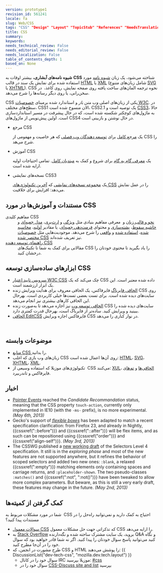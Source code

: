 ```yaml
---
version: prototype1
revision_id: 561241
locale: fa
slug: Web/CSS
tags: "CSS" "Design" "Layout" "TopicStub" "References" "NeedsTranslation"
title: CSS
summary: 
keywords: 
needs_technical_review: False
needs_editorial_review: False
needs_localization: False
table_of_contents_depth: 1
based_on: None
---
```

<p><span class="seoSummary"><strong>شیوه نامه‌های آبشاری،</strong> بیشتر اوقات به <strong>CSS</strong> شناخته می‌شود، یک زبان <a href="/fa/docs/DOM/stylesheet">شیوه نامه</a> مورد استفاده شده برای نمایش یک سند در قالب <a href="/fa/docs/HTML" title="The HyperText Mark-up Language">HTML</a></span> یا <a href="/fa/docs/XML" title="fa/docs/XML">XML</a> (شامل زبان‌های متنوع <a href="/fa/docs/SVG" title="fa/docs/SVG">SVG</a> یا <a href="/fa/docs/XHTML" title="en-US/docs/XHTML">XHTML</a>)<span class="seoSummary">. CSS نحوه ترجمه المان‌های ساخت یافته روی صفحه نمایش، روی کاغذ،&nbsp; در سخن‌رانی، یا روی دیگر رسانه‌ها را شرح می‌دهد.</span></p>
<p>CSS یکی از زبان‌های اصلی <em>وب متن باز</em> و استاندارد شده برمبنای <a class="external" href="http://w3.org/Style/CSS/#specs">خصوصیات W3C</a>. در سطح‌های مختلف، CSS1 الان منسوخ شده است، CSS2.1 یک توصیه است و <a href="/en-US/docs/CSS/CSS3" title="CSS3">CSS3</a>، حالا به ماژول‌های کوچکتر شکسته شده است، که در حال پیشرفت در مسیر استانداردسازی است. اولین پیش‌نویس از ماژول‌های CSS4 در حال نوشتن و بازبینی است.</p>
<ul class="card-grid">
 <li>
  <span>مرجع CSS</span>
  <p>یک <a href="/fa/docs/CSS/CSS_Reference" title="en-US/docs/CSS/CSS_Reference">مرجع کامل</a> برای <u>توسعه دهندگان وب فصلی</u> که هر خاصیت و مهفومی از CSS را شرح می‌هد.</p>
 </li>
 <li>
  <span>آموزش CSS</span>
  <p>یک <a href="/fa/docs/CSS/Getting_Started" title="en-US/docs/CSS/Getting_Started">معرفی گام به گام</a> برای شروع و کمک به <u>مبتدیان کامل</u>. تمامی احتیاجات اولیه ارایه شده است.</p>
 </li>
 <li>
  <span>
   نسخه‌های نمایشی CSS3</span>
  <p>یک <a href="/en-US/demos/tag/tech:css3" title="https://developer.mozilla.org/en-US/demos/tag/tech:css3">مجموعه نسخه‌های نمایشی</a> که <u>آخرین تکنولوژی‌های CSS</u> را در عمل نمایش می‌دهد: افزایش برای خلاقیت.</p>
 </li>
</ul>
<div class="row topicpage-table">
 <div class="section">
  <h2 class="Documentation" id="Documentation" name="Documentation">مستندات و آموزش‌ها در مورد CSS</h2>
  <dl>
   <dt>
    مفاهیم کلیدی CSS</dt>
   <dd>
    <a href="/en-US/docs/CSS/Syntax" title="/en-US/docs/CSS/Syntax">نحو و قالب زبان</a> و&nbsp; معرفی مفاهیم بنیادی مثل <a href="/en-US/docs/CSS/Specificity" title="Specificity">ویژگی</a> و <a href="/en-US/docs/CSS/inheritance" title="inheritance">ارث‌بری</a>، <a href="/en-US/docs/CSS/box_model" title="Box model">مدل جعبه‌ای</a> و <a href="/en-US/docs/CSS/margin_collapsing" title="Margin collapsing">حاشیه سقوط</a>، <a href="/en-US/docs/CSS/Understanding_z-index/The_stacking_context" title="The stacking context">پشته‌سازی</a> و محتوای <a href="/en-US/docs/CSS/block_formatting_context" title="block formatting context">فرمت‌دهی جعبه‌ای</a>، یا مقادیر <a href="/en-US/docs/CSS/initial_value" title="initial value">اولیه</a>، <a href="/en-US/docs/CSS/computed_value" title="computed value">محاسبه شده</a>، <a href="/en-US/docs/CSS/used_value" title="used value">استفاده شده</a> و <a href="/en-US/docs/CSS/actual_value" title="actual value">واقعی</a> را شرح می‌دهد. موجودیت‌هایی مثل <a href="/en-US/docs/CSS/Shorthand_properties" title="CSS/Shorthand_properties">خصوصیات مختصر شده CSS</a> نیز تعریف شده‌اند.</dd>
   <dt>
    <a href="/en-US/docs/Web/Guide/CSS" title="/en-US/docs/Web/Guide/CSS">راهنمای توسعه دهنده CSS</a></dt>
   <dd>
    مقالاتی برای کمک به شما تا تکنیک‌های CSS را یاد بگیرید تا محتوی خودتان را درخشان کنید.</dd>
  </dl>
  <h2 class="Tools" id="Tools" name="Tools">ابزارهای ساده‌سازی توسعه CSS</h2>
  <ul>
   <li><a class="external" href="http://jigsaw.w3.org/css-validator/">سرویس تایید اعتبار W3C CSS</a> چک می‌کند که یک CSS داده شده معتبر است. این یک ابزار ارزشمند است.</li>
   <li><a class="link-https" href="https://addons.mozilla.org/en-US/firefox/addon/1843">الحاقی فایرباگ</a><span class="external"> فایرفاکس، یک الحاقی معروف برای هدایت ویرایش زنده</span> CSS روی سایت‌های دیده شده است. برای تست بعضی تست‌ها خیلی کاربردی است، بهرحال این الحاقی کارهای بیشتری نیز انجام می‌دهد.</li>
   <li><a class="link-https" href="https://addons.mozilla.org/en-US/firefox/addon/60">الحاقی توسعه وب</a> نیز اجازه می‌دهد تا به‌صورت زنده CSS سایت‌های دیده شده را ببینید و ویرایش کنید. ساده‌تر از فایرباگ است، بهرحال قدرت کمتری دارد.</li>
   <li><a class="external link-https" href="https://addons.mozilla.org/en-US/firefox/addon/179">الحاقی EditCSS</a> فایرفاکس اجازه ویرایش CSS در نوار کناری را می‌دهد.</li>
  </ul>
  <p>&nbsp;</p>
  <h2 class="Related_Topics" id="Related_Topics" name="Related_Topics">موضوعات وابسته</h2>
  <ul>
   <li><a href="/en-US/learn/css" title="https://developer.mozilla.org/en-US/learn/css">منابع CSS </a>را بدانید.</li>
   <li>زبان‌های وب بازی که اغلب CSS روی آن‌ها اعمال شده است: <a href="/en-US/docs/HTML" title="en-US/docs/HTML">HTML</a>، <a href="/en-US/docs/SVG" title="SVG">SVG</a>، <a href="/en-US/docs/XHTML" title="en-US/docs/XHTML">XHTML</a>، <a href="/en-US/docs/XML" title="en-US/docs/XML">XML</a>.</li>
   <li>تکنولوژی‌های موزیلا که استفاده وسیعی از&nbsp; CSS می‌کنند: <a href="/en-US/docs/XUL" title="en-US/docs/XUL">XUL</a>، <a href="/en-US/docs/Extensions" title="en-US/docs/Extensions">الحاقی‌ها</a> و <a href="/en-US/docs/Themes" title="en-US/docs/Themes">تم‌ها‌ی</a> فایرفاکس و تاندربیرد.</li>
  </ul>
 </div>
 <div class="section">
  <h2 class="Related_Topics" id="News" name="News">اخبار</h2>
  <ul>
   <li><a href="http://www.w3.org/TR/pointerevents/" title="http://www.w3.org/TR/pointerevents/">Pointer Events</a> reached the <em>Candidate Recommandation</em> status, meaning that the CSS property <code>touch-action</code>, currently only implemented in IE10 (with the <code>-ms-</code> prefix), is no more experimental. <em>(May 6th, 2013)</em></li>
   <li>Gecko's support of <a href="/en-US/docs/CSS/Tutorials/Using_CSS_flexible_boxes" title="/en-US/docs/CSS/Tutorials/Using_CSS_flexible_boxes"><em>flexible boxes</em></a> has been adapted to match a recent specification clarification: from Firefox 23, and already in Nightly, {{cssxref("::before")}} and {{cssxref("::after")}} will be flex items, and as such can be repositioned using {{cssxref("order")}} and {{cssxref("align-self")}}. <em>(May 3rd, 2013)</em></li>
   <li>The CSSWG published a <a href="http://www.w3.org/TR/2013/WD-selectors4-20130502/">new working draft</a> of the Selectors Level 4 specification. It still is in the <em>exploring phase</em> and most of the new features are not supported anywhere, but it refines the behavior of scoped selectors and added two new ones: <code>:blank</code>, a relaxed {{cssxref(":empty")}} matching elements only containing spaces and carriage returns, and <code>:placeholder-shown</code>. The two pseudo-classes <code>:matches()</code> and {{cssxref(":not", ":not()")}} have been tweaked to allow more complex parameters. But beware, as this is still a very early draft, these features may change in the future. <em>(May 2nd, 2013)</em></li>
  </ul>
  <h2 class="Community" id="Community" name="Community">کمک گرفتن از کمیته‌ها</h2>
  <p>شما در مورد مشکلات مربوط به&nbsp; CSS احتیاج به کمک دارید و نمی‌توانید راه‌حل را در مستندات پیدا کنید؟</p>
  <ul>
   <li><a href="/en-US/docs/CSS/Common_CSS_Questions" title="en-US/docs/CSS/Common_CSS_Questions">سوالات معمول CSS</a> که تذکراتی جهت حل مشکلات معمول CSS را ارایه می‌دهد.</li>
   <li>به <a href="http://stackoverflow.com/questions/tagged/css" title="http://stackoverflow.com/questions/tagged/css">Stack Overflow</a> بروید، یک سایت مشترک ساحته شده و نگه‌دارنده Q&amp;A و نگاه کنید می‌توانید پاسخ سوال خودتان را پیدا کنید. اگر نه شما قادر خواهید بود که سوال خود را در آن‌جا مطرح کنید.</li>
   <li>طرح مشورت در انجمن‌، که CSS و HTML را پوشش می‌دهند: {{ DiscussionList("dev-tech-css", "mozilla.dev.tech.layout") }}
    <ul>
     <li>سوال خود را در کانال IRC موزیلا بپرسید: <a class="link-irc" href="irc://irc.mozilla.org/css">#css</a></li>
     <li>سوال خود را در <a class="external" href="http://www.css-discuss.org/">CSS-Discuss site and list</a> بپرسید</li>
    </ul>
   </li>
  </ul>
 </div>
</div>
<p dir="rtl">&nbsp;</p>

